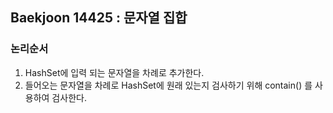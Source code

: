 ## Baekjoon 14425 : 문자열 집합

### 논리순서

1. HashSet에 입력 되는 문자열을 차례로 추가한다.
2. 들어오는 문자열을 차례로 HashSet에 원래 있는지 검사하기 위해 contain() 를 사용하여 검사한다.